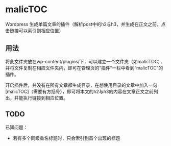 # malicTOC

Wordpress 生成单篇文章的插件（解析post中的h2与h3，并生成在正文之前，点击链接可以索引到相应位置）

## 用法

将此文件夹放在wp-content/plugins/下，可以建立一个文件夹（如malicTOC），并将文件复制在相应文件夹内，即可在管理页的“插件”一栏中看到“malicTOC”的插件。

开启插件后，并没有在所有文章都生成目录，在想使用目录的文章中加入一句[malicTOC]（需要有方括号），即可将本文的h2与h3的内容在文章正文之前列出，并能执行链接到相应位置。



## TODO

已知问题：

- 若有多个同级重名标题时，只会索引到首个出现的标题